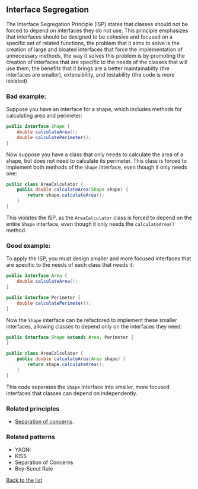 ## Interface Segregation

The Interface Segregation Principle (ISP) states that classes should not be forced to depend on interfaces they do not use. This principle emphasizes that interfaces should be designed to be cohesive and focused on a specific set of related functions, the problem that it aims to solve is the creation of large and bloated interfaces that force the implementation of unnecessary methods, the way it solves this problem is by promoting the creation of interfaces that are specific to the needs of the classes that will use them, the benefits that it brings are a better maintainabilty (the interfaces are smaller), extensibility, and testability (the code is more isolated)

### Bad example:

Suppose you have an interface for a shape, which includes methods for calculating area and perimeter:
``` java
public interface Shape {
    double calculateArea();
    double calculatePerimeter();
}

```
Now suppose you have a class that only needs to calculate the area of a shape, but does not need to calculate its perimeter. This class is forced to implement both methods of the `Shape` interface, even though it only needs one:
``` java
public class AreaCalculator {
    public double calculateArea(Shape shape) {
        return shape.calculateArea();
    }
}

```

This violates the ISP, as the `AreaCalculator` class is forced to depend on the entire `Shape` interface, even though it only needs the `calculateArea()` method.

### Good example:

To apply the ISP, you must design smaller and more focused interfaces that are specific to the needs of each class that needs it:
``` java
public interface Area {
    double calculateArea();
}

public interface Perimeter {
    double calculatePerimeter();
}

```

Now the `Shape` interface can be refactored to implement these smaller interfaces, allowing classes to depend only on the interfaces they need:

``` java
public interface Shape extends Area, Perimeter {
}

public class AreaCalculator {
    public double calculateArea(Area shape) {
        return shape.calculateArea();
    }
}

```

This code separates the `Shape` interface into smaller, more focused interfaces that classes can depend on independently.
### Related principles

- [Separation of concerns](../general/separationofconcerns.md).



### Related patterns

- YAGNI 
- KISS 
- Separation of Concerns
- Boy-Scout Rule


[Back to the list](./README.md)